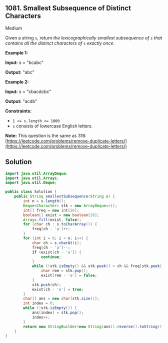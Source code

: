 ## 1081\. Smallest Subsequence of Distinct Characters

Medium

Given a string `s`, return _the lexicographically smallest subsequence of_ `s` _that contains all the distinct characters of_ `s` _exactly once_.

**Example 1:**

**Input:** s = "bcabc"

**Output:** "abc"

**Example 2:**

**Input:** s = "cbacdcbc"

**Output:** "acdb"

**Constraints:**

*   `1 <= s.length <= 1000`
*   `s` consists of lowercase English letters.

**Note:** This question is the same as 316: [https://leetcode.com/problems/remove-duplicate-letters/](https://leetcode.com/problems/remove-duplicate-letters/)

## Solution

```java
import java.util.ArrayDeque;
import java.util.Arrays;
import java.util.Deque;

public class Solution {
    public String smallestSubsequence(String s) {
        int n = s.length();
        Deque<Character> stk = new ArrayDeque<>();
        int[] freq = new int[26];
        boolean[] exist = new boolean[26];
        Arrays.fill(exist, false);
        for (char ch : s.toCharArray()) {
            freq[ch - 'a']++;
        }
        for (int i = 0; i < n; i++) {
            char ch = s.charAt(i);
            freq[ch - 'a']--;
            if (exist[ch - 'a']) {
                continue;
            }
            while (!stk.isEmpty() && stk.peek() > ch && freq[stk.peek() - 'a'] > 0) {
                char rem = stk.pop();
                exist[rem - 'a'] = false;
            }
            stk.push(ch);
            exist[ch - 'a'] = true;
        }
        char[] ans = new char[stk.size()];
        int index = 0;
        while (!stk.isEmpty()) {
            ans[index] = stk.pop();
            index++;
        }
        return new StringBuilder(new String(ans)).reverse().toString();
    }
}
```